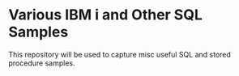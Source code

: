 # Various IBM i and Other SQL Samples
This repository will be used to capture misc useful SQL and stored procedure samples.

